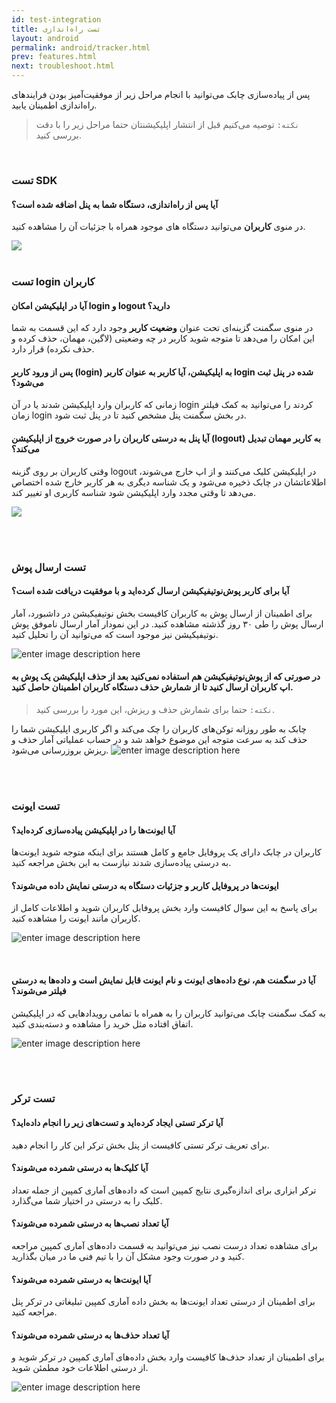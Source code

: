 ```yaml
---
id: test-integration
title: تست راه‌اندازی
layout: android
permalink: android/tracker.html
prev: features.html
next: troubleshoot.html
---
```


پس از پیاده‌سازی چابک می‌توانید با انجام مراحل زیر از موفقیت‌آمیز بودن فرایندهای راه‌اندازی اطمینان یابید.

> `نکته:` توصیه می‌کنیم قبل از انتشار اپلیکیشنتان حتما مراحل زیر را با دقت بررسی کنید. 

<br>

### تست SDK

#### آیا پس از راه‌اندازی، دستگاه شما به پنل اضافه شده است؟
در منوی **کاربران** می‌توانید دستگاه های موجود همراه با جزئیات آن را مشاهده کنید.

![
](http://uupload.ir/files/g9f0_user-successful.png)
<br><br>

### تست login کاربران

#### آیا در اپلیکیشن امکان login و logout دارید؟

در منوی سگمنت گزینه‌ای تحت عنوان **وضعیت کاربر** وجود دارد که این قسمت به شما این امکان را می‌دهد تا  متوجه شوید کاربر در چه وضعیتی (لاگین، مهمان، حذف کرده و حذف نکرده)  قرار دارد.

#### پس از ورود کاربر (login) به اپلیکیشن، آیا کاربر به عنوان کاربر login شده در پنل ثبت می‌شود؟
زمانی که کاربران وارد اپلیکیشن شدند یا در آن login کردند را می‌توانید به کمک فیلتر زمان login در بخش سگمنت پنل مشخص کنید تا در پنل ثبت شود.

#### آیا پنل به درستی کاربران را در صورت خروج از اپلیکیشن (logout) به کاربر مهمان تبدیل می‌کند؟
وقتی کاربران بر روی گزینه logout در اپلیکیشن کلیک می‌کنند و از اپ خارج می‌شوند، اطلاعاتشان در چابک ذخیره می‌شود و یک شناسه دیگری به هر کاربر خارج شده اختصاص می‌دهد تا وقتی مجدد وارد اپلیکیشن شود شناسه کاربری او تغییر کند.

![
](http://uupload.ir/files/q4hh_user-login.png)

<br><br>

### تست ارسال پوش

#### آیا برای کاربر پوش‌نوتیفیکیشن ارسال کرده‌اید و با موفقیت دریافت شده است؟
برای اطمینان از ارسال پوش به کاربران کافیست بخش نوتیفیکیشن در داشبورد، آمار ارسال پوش را طی ۳۰ روز گذشته مشاهده کنید. در این نمودار آمار ارسال ناموفق پوش نوتیفیکیشن نیز موجود است که می‌توانید آن را تحلیل کنید.



![enter image description here](http://uupload.ir/files/6go0_push-successful.png)
<br>
#### در صورتی که از پوش‌نوتیفیکیشن هم استفاده نمی‌کنید بعد از حذف اپلیکیشن یک پوش به اپ کاربران ارسال کنید تا از شمارش حذف دستگاه کاربران اطمینان حاصل کنید. 

> `نکته:` حتما برای شمارش حذف و ریزش، این مورد را بررسی کنید. 

چابک به طور روزانه توکن‌های کاربران را چک می‌کند و اگر کاربری اپلیکیشن شما را حذف کند به سرعت متوجه این موضوع خواهد شد و در حساب عملیاتی آمار حذف و ریزش بروزرسانی می‌شود.
![enter image description here](http://uupload.ir/files/xfv_user-uninstalls.png)

<br><br>

### تست ایونت

#### آیا ایونت‌ها را در اپلیکیشن پیاده‌سازی کرده‌اید؟
کاربران در چابک دارای یک پروفایل جامع و کامل هستند برای اینکه متوجه شوید ایونت‌ها به درستی پیاده‌سازی شدند نیازست به این بخش مراجعه کنید.


#### ایونت‌ها در پروفایل کاربر و جزئیات دستگاه به درستی نمایش داده می‌شوند؟
برای پاسخ به این سوال کافیست وارد بخش پروفایل کاربران شوید و اطلاعات کامل از کاربران مانند ایونت را مشاهده کنید.

![enter image description here](http://uupload.ir/files/pgoe_event-successful.png)

<br>

#### آیا در سگمنت هم، نوع داده‌های ایونت و نام ایونت قابل نمایش است و داده‌ها به درستی فیلتر می‌شوند؟
به کمک سگمنت چابک می‌توانید  کاربران  را به همراه با تمامی رویدادهایی که در اپلیکیشن اتفاق افتاده مثل خرید  را مشاهده و دسته‌بندی کنید.

![enter image description here](http://uupload.ir/files/kcx6_event-in-segment.png)

<br><br>

### تست ترکر

#### آیا ترکر تستی ایجاد کرده‌اید و تست‌های زیر را انجام داده‌اید؟
برای تعریف ترکر تستی کافیست از پنل بخش ترکر این کار را انجام دهید.

#### آیا کلیک‌ها به درستی شمرده می‌شوند؟
ترکر ابزاری برای اندازه‌گیری نتایج کمپین است که داده‌های آماری کمپین از جمله تعداد کلیک را به درستی در اختیار شما می‌گذارد.

#### آیا تعداد نصب‌ها به درستی شمرده می‌شوند؟
برای مشاهده تعداد درست نصب نیز می‌توانید به قسمت داده‌های آماری کمپین مراجعه کنید و در صورت وجود مشکل آن را با تیم فنی ما در میان بگذارید.

#### آیا ایونت‌ها به درستی شمرده می‌شوند؟
برای اطمینان از درستی تعداد ایونت‌ها به بخش داده آماری کمپین تبلیغاتی در ترکر پنل مراجعه کنید.

#### آیا تعداد حذف‌ها به درستی شمرده می‌شوند؟
برای اطمینان از تعداد حذف‌ها کافیست وارد بخش داده‌های آماری کمپین در ترکر شوید و از درستی اطلاعات خود مطمئن شوید.

![enter image description here](http://uupload.ir/files/qcyc_tracker-details.png)
